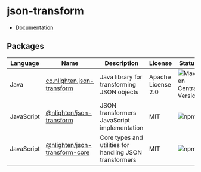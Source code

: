 # json-transform

- [Documentation](https://nlighten-oss.github.io/json-transform/)

## Packages

| Language   |Name| Description                                             |License|Status|
|------------|---|---------------------------------------------------------|---|---|
| Java       |[co.nlighten.json-transform](./java/json-transform)| Java library for transforming JSON objects              |Apache License 2.0|![Maven Central Version](https://img.shields.io/maven-central/v/co.nlighten/json-transform)|
| JavaScript |[@nlighten/json-transform](./javascript/json-transform)| JSON transformers JavaScript implementation|MIT|![npm](https://img.shields.io/npm/v/@nlighten/json-transform)|
| JavaScript |[@nlighten/json-transform-core](./javascript/json-transform-core)| Core types and utilities for handling JSON transformers |MIT|![npm](https://img.shields.io/npm/v/@nlighten/json-transform-core)|
